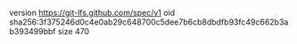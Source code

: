 version https://git-lfs.github.com/spec/v1
oid sha256:3f375246d0c4e0ab29c648700c5dee7b6cb8dbdfb93fc49c662b3ab393499bbf
size 470
